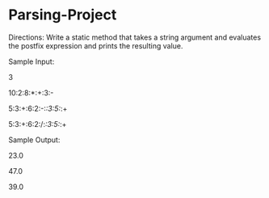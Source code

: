 # Parsing-Project

Directions: 
Write a static method that takes a string argument and evaluates the postfix expression and prints the resulting value.

Sample Input:

3

10:2:8:*:+:3:-

5:3:+:6:2:-:*:3:5:*:+

5:3:+:6:2:/:*:3:5:*:+

Sample Output:

23.0

47.0

39.0
